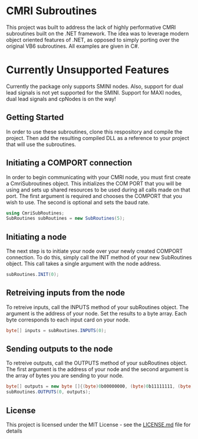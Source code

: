 # CMRI Subroutines

This project was built to address the lack of highly performative CMRI subroutines built on the .NET framework. The idea was to leverage modern object oriented features of .NET, as opposed to simply porting over the original VB6 subroutines. All examples are given in C#.

# Currently Unsupported Features
Currently the package only supports SMINI nodes. Also, support for dual lead signals is not yet supported for the SMINI. Support for MAXI nodes, dual lead signals and cpNodes is on the way!

## Getting Started

In order to use these subroutines, clone this respository and compile the project. Then add the resulting compiled DLL as a reference to your project that will use the subroutines.

## Initiating a COMPORT connection

In order to begin communicating with your CMRI node, you must first create a CmriSubroutines object. This initializes the COM PORT that you will be using and sets up shared resources to be used during all calls made on that port. The first argument is required and chooses the COMPORT that you wish to use. The second is optional and sets the baud rate. 

```C#
using CmriSubRoutines;
SubRoutines subRoutines = new SubRoutines(5);
```

## Initiating a node

The next step is to initiate your node over your newly created COMPORT connection. To do this, simply call the INIT method of your new SubRoutines object. This call takes a single argument with the node address.

```C#
subRoutines.INIT(0);
```

## Retreiving inputs from the node

To retreive inputs, call the INPUTS method of your subRoutines object. The argument is the address of your node. Set the results to a byte array. Each byte corresponds to each input card on your node.

```C#
byte[] inputs = subRoutines.INPUTS(0);
```

## Sending outputs to the node

To retreive outputs, call the OUTPUTS method of your subRoutines object. The first argument is the address of your node and the second argument is the array of bytes you are sending to your node.

```C#
byte[] outputs = new byte []{(byte)0b00000000, (byte)0b11111111, (byte)0b01010101};
subRoutines.OUTPUTS(0, outputs);
```

## License

This project is licensed under the MIT License - see the [LICENSE.md](LICENSE.md) file for details
